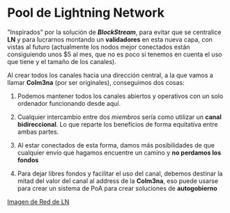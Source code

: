 # Pool de Lightning Network

"Inspirados" por la solución de ___BlockStream___, para evitar que se centralice __LN__ y para lucrarnos montando un __validadores__ en esta nueva capa, con vistas al futuro (actualmente los nodos mejor conectados están consiguiendo unos $5 al mes, que no es poco si tenemos en cuenta el uso que tiene y el tamaño de los canales).

Al crear todos los canales hacia una dirección central, a la que vamos a llamar __Colm3na__ (por ser originales), conseguimos dos cosas:

1. Podemos mantener todos los canales abiertos y operativos con un solo ordenador funcionando desde aquí.

2. Cualquier intercambio entre dos _miembros_ sería como utilizar un __canal bidireccional__. Lo que reparte los beneficios de forma equitativa entre ambas partes.

3. Al estar conectados de esta forma, damos más posibilidades de que cualquier envío que hagamos encuentre un camino y __no perdamos los fondos__

4. Para dejar libres fondos y facilitar el uso del canal, debemos destinar la mitad del valor del canal al address de la __Colm3na__, eso puede usarse para crear un sistema de PoA para crear soluciones de __autogobierno__


[Imagen de Red de LN](https)
